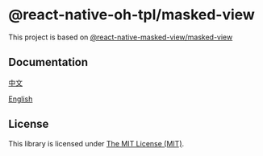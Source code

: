 # @react-native-oh-tpl/masked-view

This project is based on   [@react-native-masked-view/masked-view](https://github.com/react-native-masked-view/masked-view)

## Documentation

[中文](https://gitee.com/react-native-oh-library/usage-docs/blob/master/zh-cn/react-native-masked-view-masked-view.md)

[English](https://gitee.com/react-native-oh-library/usage-docs/blob/master/en/react-native-masked-view-masked-view.md)

## License

This library is licensed under [The MIT License (MIT)](https://github.com/react-native-masked-view/masked-view/blob/master/LICENSE).